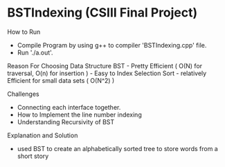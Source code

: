 # BSTIndexing (CSIII Final Project)

How to Run
- Compile Program by using g++ to compiler 'BSTIndexing.cpp' file.
- Run './a.out'.

Reason For Choosing Data Structure
  BST
    - Pretty Efficient ( O(N) for traversal, O(n) for insertion )
    - Easy to Index
  Selection Sort
    - relatively Efficient for small data sets ( O(N^2) )
    
Challenges
  - Connecting each interface together.
  - How to Implement the line number indexing 
  - Understanding Recursivity of BST
  
  
Explanation and Solution
  - used BST to create an alphabetically sorted tree to store words from a short story 
  
